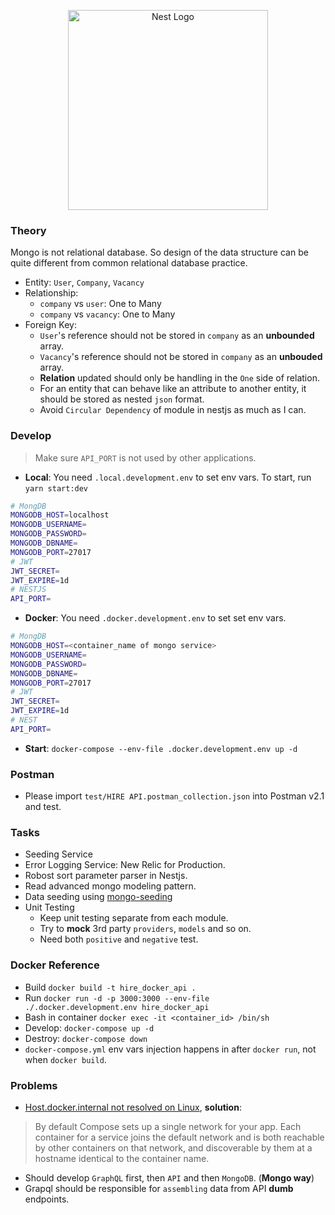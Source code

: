 <p align="center">
  <a href="http://nestjs.com/" target="blank"><img src="https://nestjs.com/img/logo_text.svg" width="320" alt="Nest Logo" /></a>
</p>

### Theory
Mongo is not relational database. So design of the data structure can be quite different from common relational database practice. 
- Entity: `User`, `Company`, `Vacancy`
- Relationship:
  - `company` vs `user`: One to Many
  - `company` vs `vacancy`: One to Many
- Foreign Key:
  - `User`'s reference should not be stored in `company` as an **unbounded** array.
  - `Vacancy`'s reference should not be stored in `company` as an **unbouded** array.
  - **Relation** updated should only be handling in the `One` side of relation.
  - For an entity that can behave like an attribute to another entity, it should be stored as nested `json` format.
  - Avoid `Circular Dependency` of module in nestjs as much as I can.

### Develop
> Make sure `API_PORT` is not used by other applications.
- **Local**: You need `.local.development.env` to set env vars. To start, run `yarn start:dev`
```sh
# MongDB
MONGODB_HOST=localhost
MONGODB_USERNAME=
MONGODB_PASSWORD=
MONGODB_DBNAME=
MONGODB_PORT=27017
# JWT
JWT_SECRET=
JWT_EXPIRE=1d
# NESTJS
API_PORT=
```
- **Docker**: You need `.docker.development.env` to set set env vars.
```sh
# MongDB
MONGODB_HOST=<container_name of mongo service>
MONGODB_USERNAME=
MONGODB_PASSWORD=
MONGODB_DBNAME=
MONGODB_PORT=27017
# JWT
JWT_SECRET=
JWT_EXPIRE=1d
# NEST
API_PORT=
```
- **Start**: `docker-compose --env-file .docker.development.env up -d`
### Postman
- Please import `test/HIRE API.postman_collection.json` into Postman v2.1 and test.
### Tasks
- Seeding Service
- Error Logging Service: New Relic for Production.
- Robost sort parameter parser in Nestjs.
- Read advanced mongo modeling pattern.
- Data seeding using  [mongo-seeding](https://github.com/pkosiec/mongo-seeding/tree/master/examples/import-data-ts)
- Unit Testing
  - Keep unit testing separate from each module.
  - Try to  **mock** 3rd party `providers`, `models` and so on.
  - Need both `positive` and `negative` test.
### Docker Reference
- Build `docker build -t hire_docker_api .`
- Run `docker run -d -p 3000:3000 --env-file ./.docker.development.env hire_docker_api`
- Bash in container `docker exec -it <container_id> /bin/sh`
- Develop: `docker-compose up -d`
- Destroy: `docker-compose down`
- `docker-compose.yml` env vars injection happens in after `docker run`, not when `docker build`.
### Problems
- [Host.docker.internal not resolved on Linux](https://github.com/botfront/botfront-starter/issues/1), **solution**:
> By default Compose sets up a single network for your app. Each container for a service joins the default network and is both reachable by other containers on that network, and discoverable by them at a hostname identical to the container name.
- Should develop `GraphQL` first, then `API` and then `MongoDB`. (**Mongo way**)
- Grapql should be responsible for `assembling` data from API **dumb** endpoints.